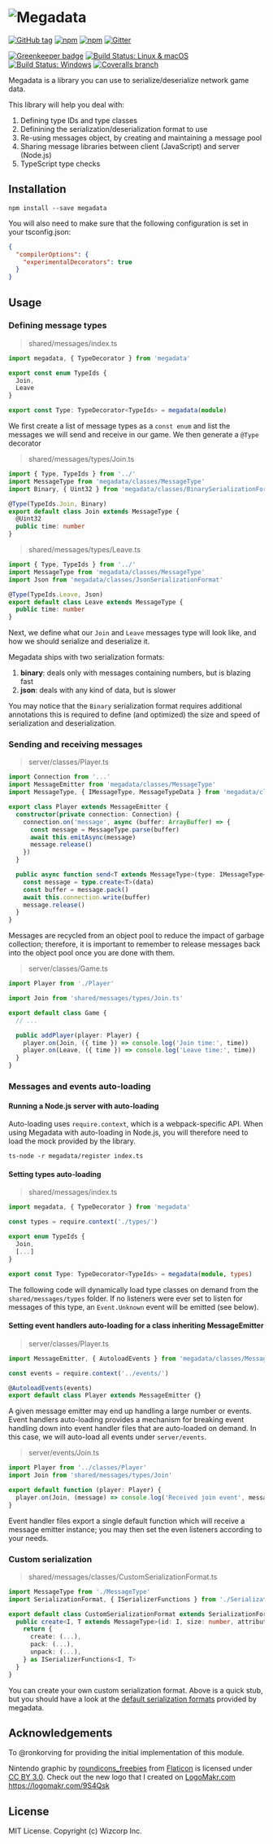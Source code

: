 # ![Megadata](./images/logo.png)

[![GitHub tag](https://img.shields.io/github/tag/Wizcorp/megadata.svg?style=flat-square)](https://github.com/Wizcorp/megadata/releases/latest)
[![npm](https://img.shields.io/npm/v/megadata.svg?style=flat-square)](https://www.npmjs.com/package/megadata)
[![npm](https://img.shields.io/npm/dt/megadata.svg?style=flat-square)](https://www.npmjs.com/package/megadata)
[![Gitter](https://img.shields.io/gitter/room/Wizcorp/megadata-typescript.svg?style=flat-square)](https://gitter.im/megadata-typescript/Lobby?utm_source=share-link&utm_medium=link&utm_campaign=share-link)

[![Greenkeeper badge](https://badges.greenkeeper.io/Wizcorp/megadata.svg?style=flat-square)](https://greenkeeper.io/)
[![Build Status: Linux & macOS](https://img.shields.io/travis/Wizcorp/megadata.svg?style=flat-square&label=ci%20linux%2Fmacos)](https://travis-ci.org/Wizcorp/megadata)
[![Build Status: Windows](https://img.shields.io/appveyor/ci/mage/megadata/master.svg?style=flat-square&label=ci%20windows)](https://ci.appveyor.com/project/mage/megadata/branch/master)
[![Coveralls branch](https://img.shields.io/coveralls/Wizcorp/megadata/master.svg?style=flat-square)](https://coveralls.io/github/Wizcorp/megadata)

Megadata is a library you can use to serialize/deserialize network game
data.

This library will help you deal with:

  1. Defining type IDs and type classes
  2. Definining the serialization/deserialization format to use
  3. Re-using messages object, by creating and maintaining a message pool
  4. Sharing message libraries between client (JavaScript) and server (Node.js)
  5. TypeScript type checks

## Installation

```shell
npm install --save megadata
```

You will also need to make sure that the following configuration is set in your tsconfig.json:

```json
{
  "compilerOptions": {
    "experimentalDecorators": true
  }
}
```

## Usage

### Defining message types

> shared/messages/index.ts

```typescript
import megadata, { TypeDecorator } from 'megadata'

export const enum TypeIds {
  Join,
  Leave
}

export const Type: TypeDecorator<TypeIds> = megadata(module)
```

We first create a list of message types as a `const enum` and
list the messages we will send and receive in our game. We then
generate a `@Type` decorator

> shared/messages/types/Join.ts

```typescript
import { Type, TypeIds } from '../'
import MessageType from 'megadata/classes/MessageType'
import Binary, { Uint32 } from 'megadata/classes/BinarySerializationFormat'

@Type(TypeIds.Join, Binary)
export default class Join extends MessageType {
  @Uint32
  public time: number
}
```

> shared/messages/types/Leave.ts

```typescript
import { Type, TypeIds } from '../'
import MessageType from 'megadata/classes/MessageType'
import Json from 'megadata/classes/JsonSerializationFormat'

@Type(TypeIds.Leave, Json)
export default class Leave extends MessageType {
  public time: number
}
```


Next, we define what our `Join` and `Leave` messages type will look like, and
how we should serialize and deserialize it.

Megadata ships with two serialization formats:

  1. **binary**: deals only with messages containing numbers, but is blazing fast
  2. **json**: deals with any kind of data, but is slower

You may notice that the `Binary` serialization format requires additional annotations
this is required to define (and optimized) the size and speed of serialization and
deserialization.

### Sending and receiving messages

> server/classes/Player.ts

```typescript
import Connection from '...'
import MessageEmitter from 'megadata/classes/MessageType'
import MessageType, { IMessageType, MessageTypeData } from 'megadata/classes/MessageType'

export class Player extends MessageEmitter {
  constructor(private connection: Connection) {
    connection.on('message', async (buffer: ArrayBuffer) => {
      const message = MessageType.parse(buffer)
      await this.emitAsync(message)
      message.release()
    })
  }

  public async function send<T extends MessageType>(type: IMessageType<T>, data: MessageTypeData<T>) {
    const message = type.create<T>(data)
    const buffer = message.pack()
    await this.connection.write(buffer)
    message.release()
  }
}
```

Messages are recycled from an object pool to reduce the impact of garbage collection; therefore,
it is important to remember to release messages back into the object pool once you are done with them.

> server/classes/Game.ts

```typescript
import Player from './Player'

import Join from 'shared/messages/types/Join.ts'

export default class Game {
  // ...

  public addPlayer(player: Player) {
    player.on(Join, ({ time }) => console.log('Join time:', time))
    player.on(Leave, ({ time }) => console.log('Leave time:', time))
  }
}
```

### Messages and events auto-loading

#### Running a Node.js server with auto-loading

Auto-loading uses `require.context`, which is a webpack-specific
API. When using Megadata with auto-loading in Node.js, you will
therefore need to load the mock provided by the library.

```shell
ts-node -r megadata/register index.ts
```

#### Setting types auto-loading

> shared/messages/index.ts

```typescript
import megadata, { TypeDecorator } from 'megadata'

const types = require.context('./types/')

export enum TypeIds {
  Join,
  [...]
}

export const Type: TypeDecorator<TypeIds> = megadata(module, types)
```

The following code will dynamically load type classes on demand from
the `shared/messages/types` folder. If no listeners were ever set to
listen for messages of this type, an `Event.Unknown` event will be 
emitted (see below).

#### Setting event handlers auto-loading for a class inheriting MessageEmitter

> server/classes/Player.ts

```typescript
import MessageEmitter, { AutoloadEvents } from 'megadata/classes/MessageEmitter'

const events = require.context('../events/')

@AutoloadEvents(events)
export default class Player extends MessageEmitter {}
```

A given message emitter may end up handling a large number or events. Event
handlers auto-loading provides a mechanism for breaking event handling
down into event handler files that are auto-loaded on demand. In this
case, we will auto-load all events under `server/events`.


> server/events/Join.ts

```typescript
import Player from '../classes/Player'
import Join from 'shared/messages/types/Join'

export default function (player: Player) {
  player.on(Join, (message) => console.log('Received join event', message))
}
```

Event handler files export a single default function which will receive 
a message emitter instance; you may then set the even listeners according to
your needs.

### Custom serialization

> shared/messages/classes/CustomSerializationFormat.ts

```typescript
import MessageType from './MessageType'
import SerializationFormat, { ISerializerFunctions } from './SerializationFormat'

export default class CustomSerializationFormat extends SerializationFormat {
  public create<I, T extends MessageType>(id: I, size: number, attributes: any) {
    return {
      create: (...),
      pack: (...),
      unpack: (...),
    } as ISerializerFunctions<I, T>
  }
}
```

You can create your own custom serialization format. Above is a quick stub, but
you should have a look at the [default serialization formats](./classes) provided
by megadata.

## Acknowledgements

To @ronkorving for providing the initial implementation of this module.

Nintendo graphic by <a href="http://www.flaticon.com/authors/roundicons-freebies">roundicons_freebies</a> from <a href="http://www.flaticon.com/">Flaticon</a> is licensed under <a href="http://creativecommons.org/licenses/by/3.0/" title="Creative Commons BY 3.0">CC BY 3.0</a>. Check out the new logo that I created on <a href="http://logomakr.com" title="Logo Makr">LogoMakr.com</a> https://logomakr.com/9S4Qsk

## License

MIT License. Copyright (c) Wizcorp Inc.
